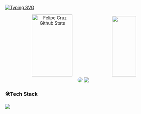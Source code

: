 [![Typing SVG](https://readme-typing-svg.herokuapp.com/?color=cccccc&size=35&center=true&vCenter=true&width=1000&lines=Hello,+My+name+is+Felipe+Cruz!;I'm+a+Software+Developer;Welcome+to+my+Github!+:%29)](https://git.io/typing-svg)
<div align="center">  
  <img width="51%" height="200px" src="https://github-readme-stats.vercel.app/api?username=FelipeCruzDev&show_icons=true&count_private=true&hide_border=true&title_color=a714c4&icon_color=a714c4&text_color=eeeeee&bg_color=0d1117" alt="Felipe Cruz Github Stats" /> 
  <img width="39%" height="195px" src="https://github-readme-stats.vercel.app/api/top-langs/?username=FelipeCruzDev&layout=compact&hide_border=true&title_color=a714c4&text_color=ffffff&bg_color=0d1117" />
</div>
<div align = "center" > 
<a href="https://www.linkedin.com/in/felipecruztech" target="_blank"><img src="https://img.shields.io/badge/-LinkedIn-%230077B5?style=for-the-badge&logo=linkedin&logoColor=white" style="border-radius: 30px" target="_blank"></a>
<a href = "mailto:felipecruzdev@outlook.com"><img src="https://img.shields.io/badge/Microsoft_Outlook-0078D4?style=for-the-badge&logo=microsoft-outlook&logoColor=white" target="_blank"></a>
</div>


### 🛠️Tech Stack
<div>
<a href="https://skillicons.dev">
  <img src="https://skillicons.dev/icons?i=python,java,js,html,css,mysql,postgres,github,git,vscode"/></a></p>
</div>
